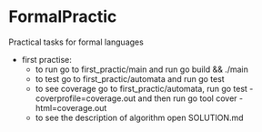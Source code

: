 # FormalPractic
Practical tasks for formal languages

- first practise:
    - to run go to first_practic/main and run go build && ./main
    - to test go to first_practic/automata and run go test
    - to see coverage go to first_practic/automata, run go test -coverprofile=coverage.out and then run go tool cover -html=coverage.out
    - to see the description of algorithm open SOLUTION.md
